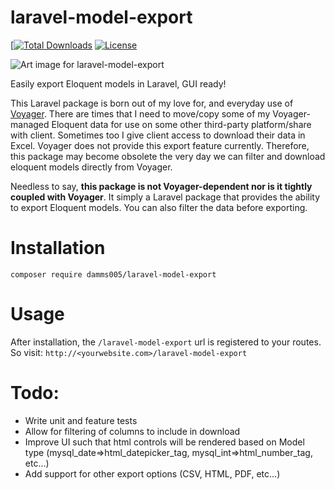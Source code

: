 # laravel-model-export

[[![Total Downloads](https://poser.pugx.org/damms005/laravel-model-export/downloads)](//packagist.org/packages/damms005/laravel-model-export) [![License](https://poser.pugx.org/damms005/laravel-model-export/license)](//packagist.org/packages/damms005/laravel-model-export)

![Art image for laravel-model-export](https://banners.beyondco.de/laravel-model-export.png?theme=light&packageManager=composer+require&packageName=damms005%2Flaravel-model-export&pattern=circuitBoard&style=style_1&description=Easily+filter+and+export+Eloquent+models+in+Laravel%2C+GUI+ready&md=1&showWatermark=1&fontSize=100px&images=tag&widths=350)

Easily export Eloquent models in Laravel, GUI ready!

This Laravel package is born out of my love for, and everyday use of [Voyager](https://github.com/the-control-group/voyager). There are times that I need to move/copy some of my Voyager-managed Eloquent data for use on some other third-party platform/share with client. Sometimes too I give client access to download their data in Excel. Voyager does not provide this export feature currently. Therefore, this package may become obsolete the very day we can filter and download eloquent models directly from Voyager.

Needless to say, **this package is not Voyager-dependent nor is it tightly coupled with Voyager**. It simply a Laravel package that provides the ability to export Eloquent models. You can also filter the data before exporting.

# Installation

`composer require damms005/laravel-model-export`

# Usage

After installation, the `/laravel-model-export` url is registered to your routes. So visit: `http://<yourwebsite.com>/laravel-model-export`

# Todo:

- Write unit and feature tests
- Allow for filtering of columns to include in download
- Improve UI such that html controls will be rendered based on Model type (mysql_date=>html_datepicker_tag, mysql_int=>html_number_tag, etc...)
- Add support for other export options (CSV, HTML, PDF, etc...)
